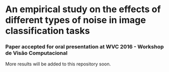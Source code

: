 # An empirical study on the effects of different types of noise in image classification tasks

### Paper accepted for oral presentation at WVC 2016 - Workshop de Visão Computacional

More results will be added to this repository soon.
